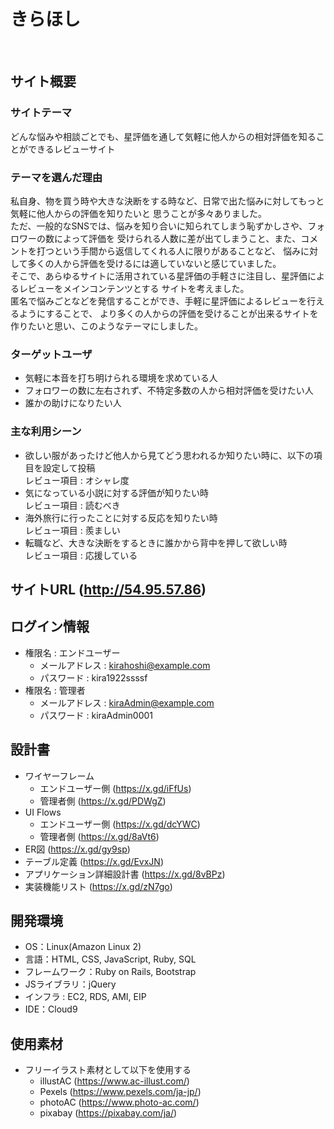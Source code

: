 # きらほし
​
## サイト概要
### サイトテーマ
どんな悩みや相談ごとでも、星評価を通して気軽に他人からの相対評価を知ることができるレビューサイト
​
### テーマを選んだ理由
私自身、物を買う時や大きな決断をする時など、日常で出た悩みに対してもっと気軽に他人からの評価を知りたいと
思うことが多々ありました。<br>
ただ、一般的なSNSでは、悩みを知り合いに知られてしまう恥ずかしさや、フォロワーの数によって評価を
受けられる人数に差が出てしまうこと、また、コメントを打つという手間から返信してくれる人に限りがあることなど、
悩みに対して多くの人から評価を受けるには適していないと感じていました。<br>
そこで、あらゆるサイトに活用されている星評価の手軽さに注目し、星評価によるレビューをメインコンテンツとする
サイトを考えました。<br>
匿名で悩みごとなどを発信することができ、手軽に星評価によるレビューを行えるようにすることで、
より多くの人からの評価を受けることが出来るサイトを作りたいと思い、このようなテーマにしました。
​
### ターゲットユーザ
- 気軽に本音を打ち明けられる環境を求めている人
- フォロワーの数に左右されず、不特定多数の人から相対評価を受けたい人
- 誰かの助けになりたい人

### 主な利用シーン
- 欲しい服があったけど他人から見てどう思われるか知りたい時に、以下の項目を設定して投稿<br>
  レビュー項目 : オシャレ度
- 気になっている小説に対する評価が知りたい時<br>
  レビュー項目 : 読むべき
- 海外旅行に行ったことに対する反応を知りたい時<br>
  レビュー項目 : 羨ましい
- 転職など、大きな決断をするときに誰かから背中を押して欲しい時<br>
  レビュー項目 : 応援している

## サイトURL (http://54.95.57.86)

## ログイン情報
- 権限名 : エンドユーザー
  - メールアドレス : kirahoshi@example.com
  - パスワード : kira1922ssssf
- 権限名 : 管理者
  - メールアドレス : kiraAdmin@example.com
  - パスワード : kiraAdmin0001

## 設計書
- ワイヤーフレーム
  - エンドユーザー側 (https://x.gd/iFfUs)
  - 管理者側 (https://x.gd/PDWgZ)
- UI Flows
  - エンドユーザー側 (https://x.gd/dcYWC)
  - 管理者側 (https://x.gd/8aVt6)
- ER図 (https://x.gd/gy9sp)
- テーブル定義 (https://x.gd/EvxJN)
- アプリケーション詳細設計書 (https://x.gd/8vBPz)
- 実装機能リスト (https://x.gd/zN7go)

## 開発環境
- OS：Linux(Amazon Linux 2)
- 言語：HTML, CSS, JavaScript, Ruby, SQL
- フレームワーク：Ruby on Rails, Bootstrap
- JSライブラリ：jQuery
- インフラ : EC2, RDS, AMI, EIP
- IDE：Cloud9

## 使用素材
- フリーイラスト素材として以下を使用する<br>
  - illustAC (https://www.ac-illust.com/)
  - Pexels (https://www.pexels.com/ja-jp/)
  - photoAC (https://www.photo-ac.com/)
  - pixabay (https://pixabay.com/ja/)